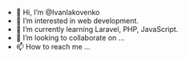 - 👋 Hi, I’m @IvanIakovenko
- 👀 I’m interested in web development.
- 🌱 I’m currently learning Laravel, PHP, JavaScript.
- 💞️ I’m looking to collaborate on ...
- 📫 How to reach me ...

<!---
IvanIakovenko/IvanIakovenko is a ✨ special ✨ repository because its `README.md` (this file) appears on your GitHub profile.
You can click the Preview link to take a look at your changes.
--->
